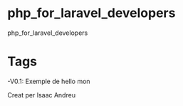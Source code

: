 # php_for_laravel_developers
php_for_laravel_developers

# Tags

-V0.1: Exemple de hello mon


Creat per Isaac Andreu